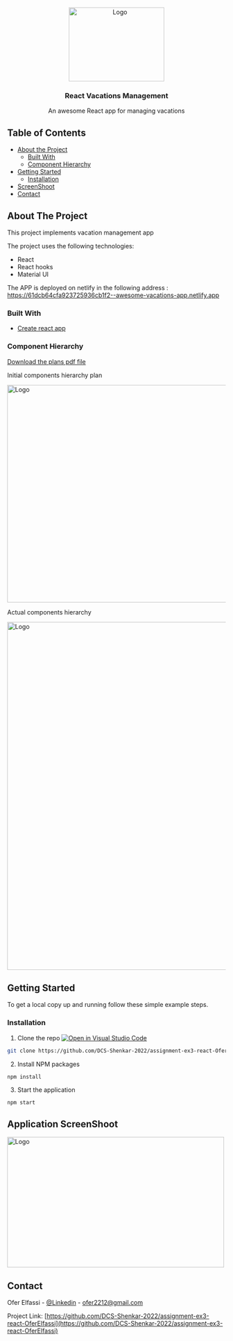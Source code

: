
<!-- PROJECT LOGO -->
<br />
<p align="center">
  <a href="https://61dcb64cfa923725936cb1f2--awesome-vacations-app.netlify.app">
    <img src="https://user-images.githubusercontent.com/13490629/148847224-f7a08afe-0dab-4b14-b3b6-bcf0ff5fcaf2.png" alt="Logo" width="220" height="170">
  </a>
<h3 align="center">React Vacations Management</h3>

  <p align="center">
    An awesome React app for managing vacations
    <br />

  </p>
</p>



<!-- TABLE OF CONTENTS -->
## Table of Contents

* [About the Project](#about-the-project)
    * [Built With](#built-with)
    * [Component Hierarchy](#Component-Hierarchy)
* [Getting Started](#getting-started)
    * [Installation](#installation)
* [ScreenShoot](#Application-ScreenShoot)
* [Contact](#contact)



<!-- ABOUT THE PROJECT -->
## About The Project


This project implements vacation management app

The project uses the following technologies:
* React
* React hooks
* Material UI

The APP is deployed on netlify in the following address : [ https://61dcb64cfa923725936cb1f2--awesome-vacations-app.netlify.app
]( https://61dcb64cfa923725936cb1f2--awesome-vacations-app.netlify.app)



### Built With

* [Create react app](https://reactjs.org/docs/create-a-new-react-app.html)

### Component Hierarchy

[Download the plans pdf file](https://github.com/DCS-Shenkar-2022/assignment-ex3-react-OferElfassi/files/7842493/Vacation.App.Planning.pdf)

Initial components hierarchy plan

<img src="https://user-images.githubusercontent.com/13490629/148847620-79a924f2-c3ac-4e07-9f57-2d76cc2cb79d.PNG" alt="Logo" width="700" height="500">

Actual components hierarchy

<img src="https://user-images.githubusercontent.com/13490629/148853823-2a070f18-dbea-42cd-9c55-028961ee956e.PNG" alt="Logo" width="700" height="800">

<!-- GETTING STARTED -->
## Getting Started

To get a local copy up and running follow these simple example steps.

### Installation

1. Clone the repo [![Open in Visual Studio Code](https://classroom.github.com/assets/open-in-vscode-f059dc9a6f8d3a56e377f745f24479a46679e63a5d9fe6f495e02850cd0d8118.svg)](https://classroom.github.com/online_ide?assignment_repo_id=6655390&assignment_repo_type=AssignmentRepo)
```sh
git clone https://github.com/DCS-Shenkar-2022/assignment-ex3-react-OferElfassi.git
```
2. Install NPM packages
```sh
npm install
```
3. Start the application
```JS
npm start
```

<!-- Application ScreenShoot -->
## Application ScreenShoot

<img src="https://user-images.githubusercontent.com/13490629/148847091-7fb29c99-bc3f-47e6-99db-51784ffe233a.PNG" alt="Logo" width="500" height="300">




<!-- CONTACT -->
## Contact

Ofer Elfassi - [@Linkedin](https://www.linkedin.com/in/oferelfassi) - ofer2212@gmail.com

Project Link: [https://github.com/DCS-Shenkar-2022/assignment-ex3-react-OferElfassi](https://github.com/DCS-Shenkar-2022/assignment-ex3-react-OferElfassi)



